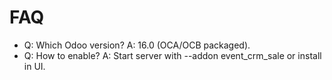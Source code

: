 # FAQ

- Q: Which Odoo version? A: 16.0 (OCA/OCB packaged).
- Q: How to enable? A: Start server with --addon event_crm_sale or install in UI.
